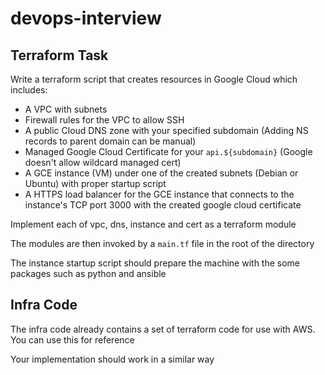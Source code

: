 # devops-interview

## Terraform Task

Write a terraform script that creates resources in Google Cloud which includes:

* A VPC with subnets
* Firewall rules for the VPC to allow SSH
* A public Cloud DNS zone with your specified subdomain (Adding NS records to parent domain can be manual)
* Managed Google Cloud Certificate for your `api.${subdomain}` (Google doesn't allow wildcard managed cert)
* A GCE instance (VM) under one of the created subnets (Debian or Ubuntu) with proper startup script
* A HTTPS load balancer for the GCE instance that connects to the instance's TCP port 3000 with the created google cloud certificate

Implement each of vpc, dns, instance and cert as a terraform module

The modules are then invoked by a `main.tf` file in the root of the directory

The instance startup script should prepare the machine with the some packages such as python and ansible

## Infra Code

The infra code already contains a set of terraform code for use with AWS. You can use this for reference

Your implementation should work in a similar way
